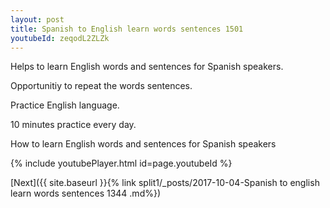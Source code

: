 ```yaml
---
layout: post
title: Spanish to English learn words sentences 1501 
youtubeId: zeqodL2ZLZk
---
```

 
 
Helps to learn English words and sentences for Spanish speakers.

Opportunitiy to repeat the words sentences. 

Practice English language. 
 
10 minutes practice every day. 
 
How to learn English words and sentences for Spanish speakers 
 
{% include youtubePlayer.html id=page.youtubeId %}
 
 
[Next]({{ site.baseurl }}{% link  split1/_posts/2017-10-04-Spanish to english learn words sentences 1344 .md%})
 
